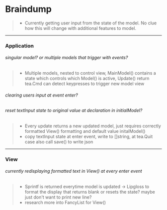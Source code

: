 # Braindump
> - Currently getting user input from the state of the model. No clue how this will change with additional features to model. 

---
### Application 
###### singular model? or multiple models that trigger with events?
>- Multiple models, nested to control view, MainModel() contains a state which controls which Model() is active, Update() return tea.Cmd can detect keypresses to trigger new model view

######  clearing users input at event enter? 
###### reset textInput state to original value at declaration in initialModel?
>  - Every update returns a new updated model, just requires correctly formatted View() formatting and default value initalModel()
> - copy textInput state at enter event, write to []string, at tea.Quit case also call save() to write json

---
### View
###### currently redisplaying formatted text in View() at every enter event
> - Sprintf is returned everytime model is updated -> Lipgloss to format the display that returns blank or resets the state? maybe just don't want to print new line?
> - research more into FancyList for View()

